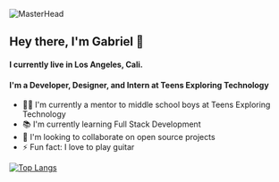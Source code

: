 ![MasterHead](https://media0.giphy.com/media/26tn33aiTi1jkl6H6/giphy.gif?cid=790b76117549c51f4d67a147fc8207a2120c33c3f1b3e84d&rid=giphy.gif&ct=g)

## Hey there, I'm Gabriel 👋

#### I currently live in Los Angeles, Cali. 

#### I'm a Developer, Designer, and Intern at Teens Exploring Technology

- 👨‍💻 I'm currently a mentor to middle school boys at Teens Exploring Technology
- 📚 I'm currently learning Full Stack Development
- 🤝 I'm looking to collaborate on open source projects
- ⚡ Fun fact: I love to play guitar
  
[![Top Langs](https://github-readme-stats.vercel.app/api/top-langs/?username=gabriel-conde&langs_count=8&layout=compact&center=true)](https://github.com/anuraghazra/github-readme-stats)
